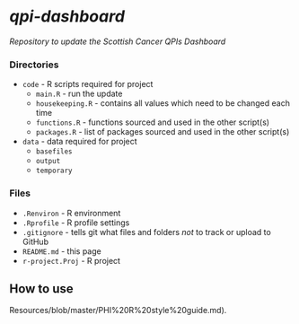 # *qpi-dashboard*
*Repository to update the Scottish Cancer QPIs Dashboard*

### Directories
  * `code` - R scripts required for project
    + `main.R` - run the update
    + `housekeeping.R` - contains all values which need to be changed each time
    + `functions.R` - functions sourced and used in the other script(s)
    + `packages.R` - list of packages sourced and used in the other script(s)
  * `data` - data required for project
    + `basefiles`
    + `output`
    + `temporary`

### Files
  * `.Renviron` - R environment
  * `.Rprofile` - R profile settings
  * `.gitignore` - tells git what files and folders *not* to track or upload to GitHub
  * `README.md` - this page
  * `r-project.Proj` - R project
  
## How to use
Resources/blob/master/PHI%20R%20style%20guide.md).
